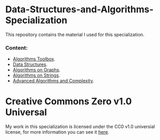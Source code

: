 # Data-Structures-and-Algorithms-Specialization
This repository contains the material I used for this specialization.

### Content:

  - [Algorithms Toolbox](https://github.com/aKhfagy/Data-Structures-and-Algorithms-Specialization/tree/master/Courses/Algorithms%20Toolbox).
  - [Data Structures](https://github.com/aKhfagy/Data-Structures-and-Algorithms-Specialization/tree/master/Courses/Data%20Structures).
  - [Algorithms on Graphs](https://github.com/aKhfagy/Data-Structures-and-Algorithms-Specialization/tree/master/Courses/Algorithms%20on%20Graphs).
  - [Algorithms on Strings](https://github.com/aKhfagy/Data-Structures-and-Algorithms-Specialization/tree/master/Courses/Algorithms%20on%20Strings).
  - [Advanced Algorithms and Complexity](https://github.com/aKhfagy/Data-Structures-and-Algorithms-Specialization/tree/master/Courses/Advanced%20Algorithms%20and%20Complexity).

# Creative Commons Zero v1.0 Universal 
My work in this specialization is licensed under the CC0 v1.0 universial license, for more information you can see it [here](https://github.com/aKhfagy/Data-Structures-and-Algorithms-Specialization/blob/master/LICENSE).
